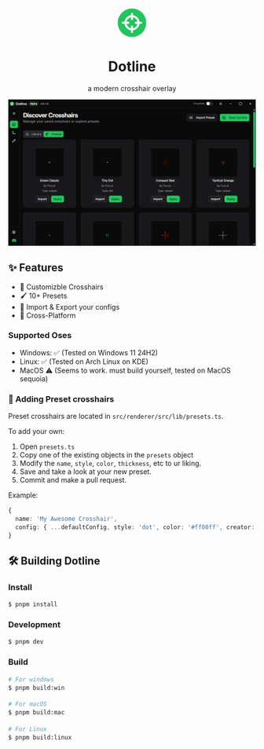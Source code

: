 <div align="center">
<img src="./resources/dotline.png" width="60" height="60" />

<h1>Dotline</h1>

<p>a modern crosshair overlay</p>

</div>

![Dotline Showcase](/images/appscreenshot.png)

## ✨ Features

- 🎯 Customizble Crosshairs
- 🖌 10+ Presets
- 📂 Import & Export your configs
- 🐧 Cross-Platform

### Supported Oses

- Windows: ✅ (Tested on Windows 11 24H2)
- Linux: ✅ (Tested on Arch Linux on KDE)
- MacOS ⚠️ (Seems to work. must build yourself, tested on MacOS sequoia)

### 🎯 Adding Preset crosshairs

Preset crosshairs are located in `src/renderer/src/lib/presets.ts`.

To add your own:

1. Open `presets.ts`
2. Copy one of the existing objects in the `presets` object
3. Modify the `name`, `style`, `color`, `thickness`, etc to ur liking.
4. Save and take a look at your new preset.
5. Commit and make a pull request.

Example:

```ts
{
  name: 'My Awesome Crosshair',
  config: { ...defaultConfig, style: 'dot', color: '#ff00ff', creator: 'YourName' }
}
```

## 🛠️ Building Dotline

### Install

```bash
$ pnpm install
```

### Development

```bash
$ pnpm dev
```

### Build

```bash
# For windows
$ pnpm build:win

# For macOS
$ pnpm build:mac

# For Linux
$ pnpm build:linux
```
